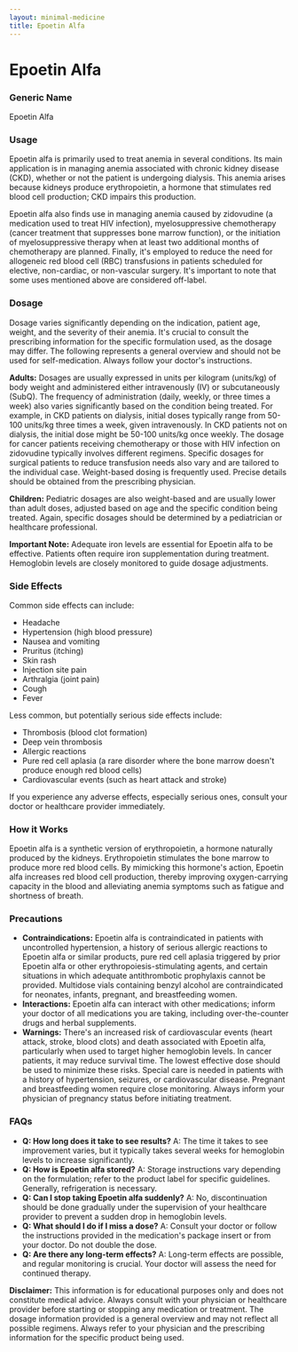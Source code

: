 ```yaml
---
layout: minimal-medicine
title: Epoetin Alfa
---
```


# Epoetin Alfa
### Generic Name
Epoetin Alfa

### Usage

Epoetin alfa is primarily used to treat anemia in several conditions.  Its main application is in managing anemia associated with chronic kidney disease (CKD), whether or not the patient is undergoing dialysis.  This anemia arises because kidneys produce erythropoietin, a hormone that stimulates red blood cell production; CKD impairs this production.

Epoetin alfa also finds use in managing anemia caused by zidovudine (a medication used to treat HIV infection), myelosuppressive chemotherapy (cancer treatment that suppresses bone marrow function), or the initiation of myelosuppressive therapy when at least two additional months of chemotherapy are planned.  Finally, it's employed to reduce the need for allogeneic red blood cell (RBC) transfusions in patients scheduled for elective, non-cardiac, or non-vascular surgery.  It's important to note that some uses mentioned above are considered off-label.


### Dosage

Dosage varies significantly depending on the indication, patient age, weight, and the severity of their anemia.  It's crucial to consult the prescribing information for the specific formulation used, as the dosage may differ.  The following represents a general overview and should not be used for self-medication.  Always follow your doctor's instructions.

**Adults:** Dosages are usually expressed in units per kilogram (units/kg) of body weight and administered either intravenously (IV) or subcutaneously (SubQ). The frequency of administration (daily, weekly, or three times a week) also varies significantly based on the condition being treated.  For example, in CKD patients on dialysis, initial doses typically range from 50-100 units/kg three times a week, given intravenously.  In CKD patients not on dialysis, the initial dose might be 50-100 units/kg once weekly.  The dosage for cancer patients receiving chemotherapy or those with HIV infection on zidovudine typically involves different regimens.  Specific dosages for surgical patients to reduce transfusion needs also vary and are tailored to the individual case.  Weight-based dosing is frequently used.  Precise details should be obtained from the prescribing physician.

**Children:** Pediatric dosages are also weight-based and are usually lower than adult doses, adjusted based on age and the specific condition being treated.  Again, specific dosages should be determined by a pediatrician or healthcare professional.

**Important Note:**  Adequate iron levels are essential for Epoetin alfa to be effective.  Patients often require iron supplementation during treatment.  Hemoglobin levels are closely monitored to guide dosage adjustments.


### Side Effects

Common side effects can include:

* Headache
* Hypertension (high blood pressure)
* Nausea and vomiting
* Pruritus (itching)
* Skin rash
* Injection site pain
* Arthralgia (joint pain)
* Cough
* Fever

Less common, but potentially serious side effects include:

* Thrombosis (blood clot formation)
* Deep vein thrombosis
* Allergic reactions
* Pure red cell aplasia (a rare disorder where the bone marrow doesn't produce enough red blood cells)
* Cardiovascular events (such as heart attack and stroke)

If you experience any adverse effects, especially serious ones, consult your doctor or healthcare provider immediately.

### How it Works

Epoetin alfa is a synthetic version of erythropoietin, a hormone naturally produced by the kidneys.  Erythropoietin stimulates the bone marrow to produce more red blood cells. By mimicking this hormone's action, Epoetin alfa increases red blood cell production, thereby improving oxygen-carrying capacity in the blood and alleviating anemia symptoms such as fatigue and shortness of breath.


### Precautions

* **Contraindications:**  Epoetin alfa is contraindicated in patients with uncontrolled hypertension, a history of serious allergic reactions to Epoetin alfa or similar products, pure red cell aplasia triggered by prior Epoetin alfa or other erythropoiesis-stimulating agents, and certain situations in which adequate antithrombotic prophylaxis cannot be provided.  Multidose vials containing benzyl alcohol are contraindicated for neonates, infants, pregnant, and breastfeeding women.
* **Interactions:** Epoetin alfa can interact with other medications; inform your doctor of all medications you are taking, including over-the-counter drugs and herbal supplements.
* **Warnings:**  There's an increased risk of cardiovascular events (heart attack, stroke, blood clots) and death associated with Epoetin alfa, particularly when used to target higher hemoglobin levels.  In cancer patients, it may reduce survival time.  The lowest effective dose should be used to minimize these risks.  Special care is needed in patients with a history of hypertension, seizures, or cardiovascular disease.  Pregnant and breastfeeding women require close monitoring.  Always inform your physician of pregnancy status before initiating treatment.


### FAQs

* **Q: How long does it take to see results?**  A: The time it takes to see improvement varies, but it typically takes several weeks for hemoglobin levels to increase significantly.
* **Q: How is Epoetin alfa stored?** A: Storage instructions vary depending on the formulation; refer to the product label for specific guidelines. Generally, refrigeration is necessary.
* **Q: Can I stop taking Epoetin alfa suddenly?** A:  No, discontinuation should be done gradually under the supervision of your healthcare provider to prevent a sudden drop in hemoglobin levels.
* **Q: What should I do if I miss a dose?** A: Consult your doctor or follow the instructions provided in the medication's package insert or from your doctor.  Do not double the dose.
* **Q: Are there any long-term effects?** A:  Long-term effects are possible, and regular monitoring is crucial.  Your doctor will assess the need for continued therapy.

**Disclaimer:** This information is for educational purposes only and does not constitute medical advice.  Always consult with your physician or healthcare provider before starting or stopping any medication or treatment.  The dosage information provided is a general overview and may not reflect all possible regimens.  Always refer to your physician and the prescribing information for the specific product being used.
